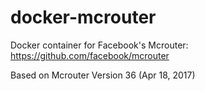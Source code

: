# docker-mcrouter

Docker container for Facebook's Mcrouter: https://github.com/facebook/mcrouter

Based on Mcrouter Version 36 (Apr 18, 2017)
